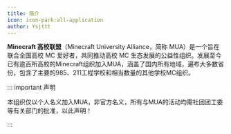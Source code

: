 ```yaml
---
title: 简介
icon: icon-park:all-application
author: Ysjttt
---
```


**Minecraft 高校联盟**（Minecraft University Alliance，简称 MUA）是一个旨在联合全国高校 MC 爱好者，共同推动高校 MC 生态发展的公益性组织。发展至今已有逾百所高校的Minecraft组织加入MUA，涵盖了国内所有地域，遍布大多数省份，包含了主要的985、211工程学校和相当数量的其他学校MC组织。

::: important 声明

本组织仅以个人名义加入MUA，非官方名义，所有与MUA的活动均需社团团工委等有关部门的批准，以此声明！

:::